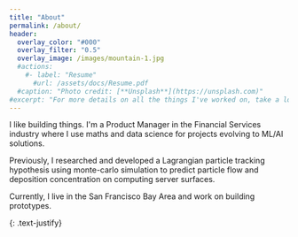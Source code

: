```yaml
---
title: "About"
permalink: /about/
header:
  overlay_color: "#000"
  overlay_filter: "0.5"
  overlay_image: /images/mountain-1.jpg
  #actions:
    #- label: "Resume"
      #url: /assets/docs/Resume.pdf
  #caption: "Photo credit: [**Unsplash**](https://unsplash.com)"
#excerpt: "For more details on all the things I've worked on, take a look at my resume."
---
```


I like building things. I'm a Product Manager in the Financial Services industry where I use maths and data science for projects evolving to ML/AI solutions. 

Previously, I researched and developed a Lagrangian particle tracking hypothesis using monte-carlo simulation to predict particle flow and deposition concentration on computing server surfaces.

Currently, I live in the San Francisco Bay Area and work on building prototypes.

{: .text-justify}


